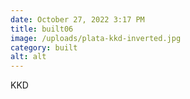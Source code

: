 ```yaml
---
date: October 27, 2022 3:17 PM
title: built06
image: /uploads/plata-kkd-inverted.jpg
category: built
alt: alt
---
```

K﻿KD